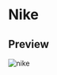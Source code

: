 # Nike

## Preview

![nike](https://github.com/VrushabhVeer/Nike/assets/99570200/0222e5e2-2d4a-476f-aa8d-2b8d8c4e80c5)
